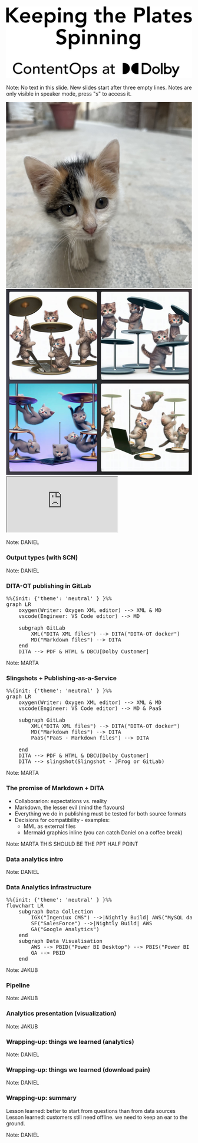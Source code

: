 ![](assets/title.svg)

Note:
No text in this slide.
New slides start after three empty lines.
Notes are only visible in speaker mode, press "s" to access it. 




<img src="assets/kitty.png" alt="Cute kitten on the Fez Medina" style="max-height: 60vh">




<img src="assets/bing-plate-spinning-kittens.png" alt="Software Developer Kittens Spinning Plates, image generated by Bing Image Creator" style="max-height: 60vh">




<iframe src="https://customer.dolby.com"></iframe>

Note:
DANIEL




### Output types (with SCN)

Note:
DANIEL




### DITA-OT publishing in GitLab

<pre class="mermaid">
%%{init: {'theme': 'neutral' } }%%
graph LR
    oxygen(Writer: Oxygen XML editor) --> XML & MD
    vscode(Engineer: VS Code editor) --> MD

    subgraph GitLab
        XML("DITA XML files") --> DITA("DITA-OT docker")
        MD("Markdown files") --> DITA
    end
    DITA --> PDF & HTML & DBCU[Dolby Customer]
</pre>

Note:
MARTA




### Slingshots + Publishing-as-a-Service

<pre class="mermaid">
%%{init: {'theme': 'neutral' } }%%
graph LR
    oxygen(Writer: Oxygen XML editor) --> XML & MD
    vscode(Engineer: VS Code editor) --> MD & PaaS

    subgraph GitLab
        XML("DITA XML files") --> DITA("DITA-OT docker")
        MD("Markdown files") --> DITA
        PaaS("PaaS - Markdown files") --> DITA

    end
    DITA --> PDF & HTML & DBCU[Dolby Customer]
    DITA --> slingshot(Slingshot - JFrog or GitLab)
</pre>

Note:
MARTA




### The promise of Markdown + DITA

* Collaborarion: expectations vs. reality
* Markdown, the lesser evil (mind the flavours)
* Everything we do in publishing must be tested for both source formats
* Decisions for compatibility - examples: 
    * MML as external files
    * Mermaid graphics inline (you can catch Daniel on a coffee break)

Note:
MARTA
THIS SHOULD BE THE PPT HALF POINT




### Data analytics intro

Note:
DANIEL




### Data Analytics infrastructure

<pre class="mermaid">
%%{init: {'theme': 'neutral' } }%%
flowchart LR
    subgraph Data Collection
        IGX("Ingeniux CMS") -->|Nightly Build| AWS("MySQL database")
        SF("SalesForce") -->|Nightly Build| AWS
        GA("Google Analytics")
    end
    subgraph Data Visualisation
        AWS --> PBID("Power BI Desktop") --> PBIS("Power BI Service")
        GA --> PBID
    end
</pre>

Note:
JAKUB




### Pipeline

Note:
JAKUB




### Analytics presentation (visualization)

Note:
JAKUB




### Wrapping-up: things we learned (analytics)

Note:
DANIEL




### Wrapping-up: things we learned (download pain)

Note:
DANIEL




### Wrapping-up: summary

Lesson learned: better to start from questions than from data sources
Lesson learned: customers still need offline. we need to keep an ear to the ground.

Note:
DANIEL